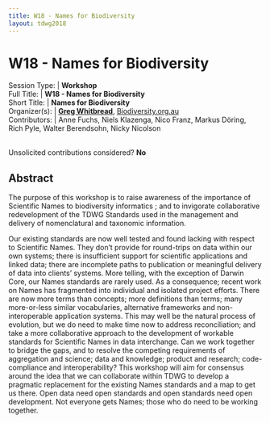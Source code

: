 ```yaml
---
title: W18 - Names for Biodiversity
layout: tdwg2018
---
```


# W18 - Names for Biodiversity

Session Type: | **Workshop**  
Full Title:   | **W18 - Names for Biodiversity**  
Short Title:  | **Names for Biodiversity**  
Organizer(s): | **[Greg Whitbread](mailto:whitbread.greg@gmail.com)**, [Biodiversity.org.au](http://biodiversity.org.au/)  
Contributors: | Anne Fuchs, Niels Klazenga, Nico Franz, Markus Döring, Rich Pyle, Walter Berendsohn, Nicky Nicolson


<p><br />Unsolicited contributions considered?  <strong>No</strong></p>  

## Abstract  

The purpose of this workshop is to raise awareness of the importance of Scientific Names to biodiversity informatics   ; and to invigorate collaborative redevelopment of the TDWG Standards used in the management and delivery of nomenclatural and taxonomic information.

Our existing standards are now well tested and found lacking with respect to Scientific Names. They don’t provide for round-trips on data within our own systems; there is insufficient support for scientific applications and linked data; there are incomplete paths to publication or meaningful delivery of data into clients’ systems. More telling, with the exception of Darwin Core, our Names standards are rarely used. As a consequence; recent work on Names has fragmented into individual and isolated project efforts. There are now more terms than concepts; more definitions than terms; many more-or-less similar vocabularies, alternative frameworks and non-interoperable application systems. This may well be the natural process of evolution, but we do need to make time now to address reconciliation; and take a more collaborative approach to the development of workable standards for Scientific Names in data interchange. Can we work together to bridge the gaps, and to resolve the competing requirements of aggregation and science; data and knowledge; product and research; code-compliance and interoperability? This workshop will aim for consensus around the idea that we can collaborate within TDWG to develop a pragmatic replacement for the existing Names standards and a map to get us there. Open data need open standards and open standards need open development. Not everyone gets Names; those who do need to be working together.
